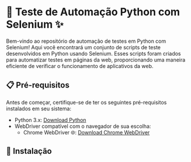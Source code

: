 # 🤖 Teste de Automação Python com Selenium ✨

Bem-vindo ao repositório de automação de testes em Python com Selenium! Aqui você encontrará um conjunto de scripts de teste desenvolvidos em Python usando Selenium. Esses scripts foram criados para automatizar testes em páginas da web, proporcionando uma maneira eficiente de verificar o funcionamento de aplicativos da web.

## 📋 Pré-requisitos

Antes de começar, certifique-se de ter os seguintes pré-requisitos instalados em seu sistema:

- Python 3.x: [Download Python](https://www.python.org/downloads/)
- WebDriver compatível com o navegador de sua escolha:
  - Chrome WebDriver 🌐: [Download Chrome WebDriver](https://sites.google.com/a/chromium.org/chromedriver/downloads)
 

## 🔧 Instalação
